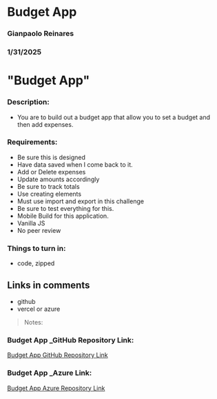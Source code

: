 # Budget App 

### Gianpaolo Reinares
### 1/31/2025
# "Budget App"
### Description: 
- You are to build out a budget app that allow you to set a budget and then add expenses.

### Requirements:
- Be sure this is designed
- Have data saved when I come back to it.
- Add or Delete expenses
- Update amounts accordingly
- Be sure to track totals
- Use creating elements
- Must use import and export in this challenge
- Be sure to test everything for this.
- Mobile Build for this application.
- Vanilla JS
- No peer review

### Things to turn in:
- code, zipped

## Links in comments
- github
- vercel or azure
   
> Notes: 

### Budget App _GitHub Repository Link:
[Budget App  GitHub Repository Link](https://github.com/MandoxaElemental/Budget-App)

### Budget App _Azure Link:
[Budget App  Azure Repository Link](https://greinaresbudgetapp-fygedgfwcuhdftew.westus-01.azurewebsites.net/)
